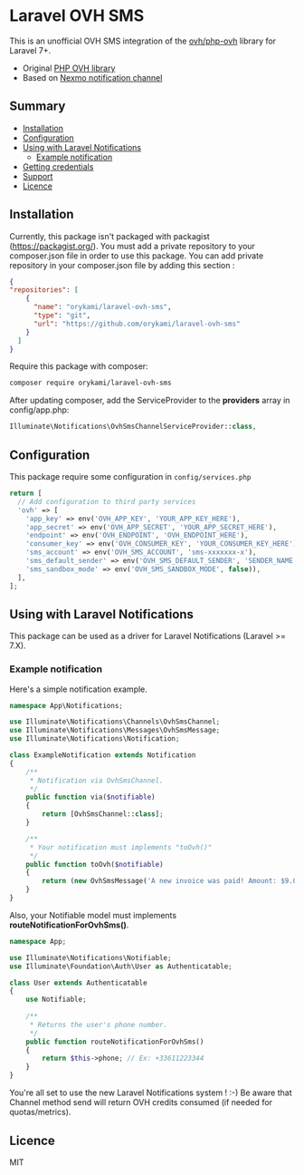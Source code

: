 # Laravel OVH SMS

This is an unofficial OVH SMS integration of the [ovh/php-ovh](https://github.com/ovh/php-ovh) library for Laravel 7+.

- Original [PHP OVH library](https://github.com/ovh/php-ovh/blob/master/README.md)
- Based on [Nexmo notification channel](https://github.com/laravel/nexmo-notification-channel)

## Summary

- [Installation](#installation)
- [Configuration](#configuration)
- [Using with Laravel Notifications](#using-with-laravel-notifications)
    - [Example notification](#example-notification)
- [Getting credentials](#getting-credentials)
- [Support](#support)
- [Licence](#licence)

## Installation

Currently, this package isn't packaged with packagist (https://packagist.org/). You must add a private repository to your composer.json file in order to use this package. You can add private repository in your composer.json file by adding this section :

```json
{
"repositories": [
    {
      "name": "orykami/laravel-ovh-sms",
      "type": "git",
      "url": "https://github.com/orykami/laravel-ovh-sms"
    }
  ]
}
```

Require this package with composer:  
```bash
composer require orykami/laravel-ovh-sms
```

After updating composer, add the ServiceProvider to the **providers** array in config/app.php:  
```php
Illuminate\Notifications\OvhSmsChannelServiceProvider::class,
```

## Configuration

This package require some configuration in `config/services.php` 

```php
return [
  // Add configuration to third party services
  'ovh' => [
    'app_key' => env('OVH_APP_KEY', 'YOUR_APP_KEY_HERE'),
    'app_secret' => env('OVH_APP_SECRET', 'YOUR_APP_SECRET_HERE'),
    'endpoint' => env('OVH_ENDPOINT', 'OVH_ENDPOINT_HERE'),
    'consumer_key' => env('OVH_CONSUMER_KEY', 'YOUR_CONSUMER_KEY_HERE'),
    'sms_account' => env('OVH_SMS_ACCOUNT', 'sms-xxxxxxx-x'),
    'sms_default_sender' => env('OVH_SMS_DEFAULT_SENDER', 'SENDER_NAME')),
    'sms_sandbox_mode' => env('OVH_SMS_SANDBOX_MODE', false)),
  ],
];
```

## Using with Laravel Notifications

This package can be used as a driver for Laravel Notifications (Laravel >= 7.X).  

### Example notification

Here's a simple notification example.  

```php
namespace App\Notifications;

use Illuminate\Notifications\Channels\OvhSmsChannel;
use Illuminate\Notifications\Messages\OvhSmsMessage;
use Illuminate\Notifications\Notification;

class ExampleNotification extends Notification
{
    /**
     * Notification via OvhSmsChannel.
     */
    public function via($notifiable)
    {
        return [OvhSmsChannel::class];
    }

    /**
     * Your notification must implements "toOvh()"
     */
    public function toOvh($notifiable)
    {
    	return (new OvhSmsMessage('A new invoice was paid! Amount: $9.00'));
    }
}
```

Also, your Notifiable model must implements **routeNotificationForOvhSms()**.  

```php
namespace App;

use Illuminate\Notifications\Notifiable;
use Illuminate\Foundation\Auth\User as Authenticatable;

class User extends Authenticatable
{
    use Notifiable;
    
    /**
     * Returns the user's phone number.
     */
    public function routeNotificationForOvhSms()
    {
        return $this->phone; // Ex: +33611223344
    }
}
```

You're all set to use the new Laravel Notifications system ! :-)
Be aware that Channel method send will return OVH credits consumed (if needed for quotas/metrics).

## Licence
MIT
